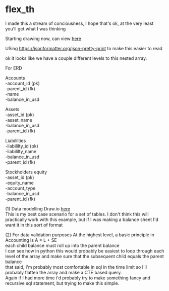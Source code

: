 # flex_th

I made this a stream of conciousness, I hope that's ok, at the very least you'll get what I was thinking

Starting drawing now, can view [here](https://drive.google.com/file/d/1DusMcjZVPdLlWUfS_-naJ_prlJT8BPip/view?usp=sharing)

USing https://jsonformatter.org/json-pretty-print to make this easier to read

ok it looks like we have a couple different levels to this nested array.

For ERD

Accounts  
-account_id (pk)  
-parent_id (fk)  
-name  
-balance_in_usd  


Assets  
-asset_id (pk)  
-asset_name  
-balance_in_usd  
-parent_id (fk)  

Liabililties  
-liabililty_id (pk)  
-liabililty_name  
-balance_in_usd  
-parent_id (fk)  

Stockholders equity  
-asset_id (pk)  
-equity_name  
-account_type  
-balance_in_usd  
-parent_id (fk)  


(1) Data modelling
Draw.io [here](https://drive.google.com/file/d/1DusMcjZVPdLlWUfS_-naJ_prlJT8BPip/view?usp=sharing)  
This is my best case scenario for a set of tables. I don't think this will practically work with this example, but if I was making a balance sheet I'd want it in this sort of format

(2) For data validation purposes
At the highest level, a basic principle in Accounting is A = L + SE  
each child balance must roll up into the parent balance  
I can see how in python this would probably be easiest to loop through each level of the array and make sure that the subsequent child equals the parent balance  
that said, I'm probably most comfortable in sql in the time limit so I'll probably flatten the array and make a CTE based query.  
Again if I had more time i'd probably try to make something fancy and recursive sql statement, but trying to make this simple.   



